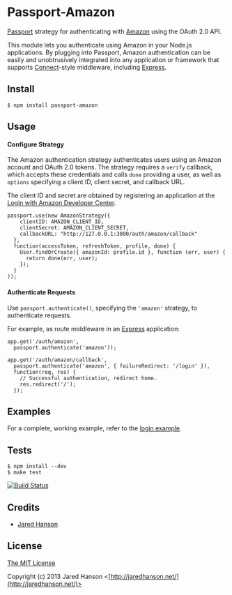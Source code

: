 # Passport-Amazon

[Passport](https://github.com/jaredhanson/passport) strategy for authenticating
with [Amazon](http://www.amazon.com/) using the OAuth 2.0 API.

This module lets you authenticate using Amazon in your Node.js applications.  By
plugging into Passport, Amazon authentication can be easily and unobtrusively
integrated into any application or framework that supports
[Connect](http://www.senchalabs.org/connect/)-style middleware, including
[Express](http://expressjs.com/).

## Install

    $ npm install passport-amazon

## Usage

#### Configure Strategy

The Amazon authentication strategy authenticates users using an Amazon
account and OAuth 2.0 tokens.  The strategy requires a `verify` callback, which
accepts these credentials and calls `done` providing a user, as well as
`options` specifying a client ID, client secret, and callback URL.

The client ID and secret are obtained by registering an application at the
[Login with Amazon Developer Center](http://login.amazon.com/).

    passport.use(new AmazonStrategy({
        clientID: AMAZON_CLIENT_ID,
        clientSecret: AMAZON_CLIENT_SECRET,
        callbackURL: "http://127.0.0.1:3000/auth/amazon/callback"
      },
      function(accessToken, refreshToken, profile, done) {
        User.findOrCreate({ amazonId: profile.id }, function (err, user) {
          return done(err, user);
        });
      }
    ));

#### Authenticate Requests

Use `passport.authenticate()`, specifying the `'amazon'` strategy, to
authenticate requests.

For example, as route middleware in an [Express](http://expressjs.com/)
application:

    app.get('/auth/amazon',
      passport.authenticate('amazon'));

    app.get('/auth/amazon/callback', 
      passport.authenticate('amazon', { failureRedirect: '/login' }),
      function(req, res) {
        // Successful authentication, redirect home.
        res.redirect('/');
      });

## Examples

For a complete, working example, refer to the [login example](https://github.com/jaredhanson/passport-amazon/tree/master/examples/login).

## Tests

    $ npm install --dev
    $ make test

[![Build Status](https://secure.travis-ci.org/jaredhanson/passport-amazon.png)](http://travis-ci.org/jaredhanson/passport-amazon)

## Credits

  - [Jared Hanson](http://github.com/jaredhanson)

## License

[The MIT License](http://opensource.org/licenses/MIT)

Copyright (c) 2013 Jared Hanson <[http://jaredhanson.net/](http://jaredhanson.net/)>



